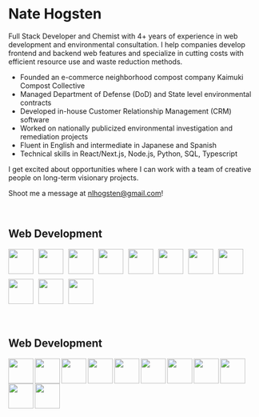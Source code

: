 <h1>Nate Hogsten</h1>

Full Stack Developer and Chemist with 4+ years of experience in web development and environmental consultation. I help companies develop frontend and backend web features and specialize in cutting costs with efficient resource use and waste reduction methods.

- Founded an e-commerce neighborhood compost company Kaimuki Compost Collective
- Managed Department of Defense (DoD) and State level environmental contracts
- Developed in-house Customer Relationship Management (CRM) software
- Worked on nationally publicized environmental investigation and remediation projects
- Fluent in English and intermediate in Japanese and Spanish
- Technical skills in React/Next.js, Node.js, Python, SQL, Typescript

I get excited about opportunities where I can work with a team of creative people on long-term visionary projects.

Shoot me a message at nlhogsten@gmail.com!

<br/> 
<style>
  .icon-container {
    display: flex;
    flex-wrap: wrap;
    gap: 10px; /* Add spacing between icons */
  }
  .icon-container img {
    width: 50px;
  }
  .section {
    margin-bottom: 20px; /* Add spacing between sections */
  }
</style>

<div class="section">
  <h2>Web Development</h2>
  <div class="icon-container"> 
    <img width="40px" src="https://cdn.jsdelivr.net/gh/devicons/devicon@latest/icons/javascript/javascript-original.svg" />       
    <img width="40px" src="https://cdn.jsdelivr.net/gh/devicons/devicon@latest/icons/typescript/typescript-original.svg" />      
    <img width="40px" src="https://cdn.jsdelivr.net/gh/devicons/devicon@latest/icons/python/python-original-wordmark.svg" />      
    <img width="40px" src="https://cdn.jsdelivr.net/gh/devicons/devicon@latest/icons/nextjs/nextjs-original.svg" />        
    <img width="40px" src="https://cdn.jsdelivr.net/gh/devicons/devicon@latest/icons/nodejs/nodejs-original-wordmark.svg" />        
    <img width="40px" src="https://cdn.jsdelivr.net/gh/devicons/devicon@latest/icons/react/react-original-wordmark.svg" />
    <img width="40px" src="https://cdn.jsdelivr.net/gh/devicons/devicon@latest/icons/html5/html5-original.svg" />
    <img width="40px" src="https://cdn.jsdelivr.net/gh/devicons/devicon@latest/icons/tailwindcss/tailwindcss-original.svg" />
    <img width="40px" src="https://cdn.jsdelivr.net/gh/devicons/devicon@latest/icons/css3/css3-original-wordmark.svg" />
    <img width="40px" src="https://cdn.jsdelivr.net/gh/devicons/devicon@latest/icons/github/github-original.svg" />
    <img width="40px" src="https://cdn.jsdelivr.net/gh/devicons/devicon@latest/icons/postgresql/postgresql-plain-wordmark.svg" />
  </div>
</div>

<br/>

<div>
  <h2>Web Development</h2>
  <img align="left" width="50px" src="https://cdn.jsdelivr.net/gh/devicons/devicon@latest/icons/javascript/javascript-original.svg" />       
  <img align="left" width="50px" src="https://cdn.jsdelivr.net/gh/devicons/devicon@latest/icons/typescript/typescript-original.svg" />      
  <img align="left" width="50px" src="https://cdn.jsdelivr.net/gh/devicons/devicon@latest/icons/python/python-original-wordmark.svg" />      
  <img align="left" width="50px" src="https://cdn.jsdelivr.net/gh/devicons/devicon@latest/icons/nextjs/nextjs-original.svg" />        
  <img align="left" width="50px" src="https://cdn.jsdelivr.net/gh/devicons/devicon@latest/icons/nodejs/nodejs-original-wordmark.svg" />        
  <img align="left" width="50px" src="https://cdn.jsdelivr.net/gh/devicons/devicon@latest/icons/react/react-original-wordmark.svg" />
  <img align="left" width="50px" src="https://cdn.jsdelivr.net/gh/devicons/devicon@latest/icons/html5/html5-original.svg" />
  <img align="left" width="50px" src="https://cdn.jsdelivr.net/gh/devicons/devicon@latest/icons/tailwindcss/tailwindcss-original.svg" />
  <img align="left" width="50px" src="https://cdn.jsdelivr.net/gh/devicons/devicon@latest/icons/css3/css3-original-wordmark.svg" />
  <img align="left" width="50px" src="https://cdn.jsdelivr.net/gh/devicons/devicon@latest/icons/github/github-original.svg" />
  <img align="left" width="50px" src="https://cdn.jsdelivr.net/gh/devicons/devicon@latest/icons/postgresql/postgresql-plain-wordmark.svg" />
</div>

<br/>



          
          
          
          
          
          

